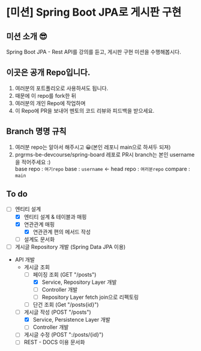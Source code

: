 # [미션] Spring Boot JPA로 게시판 구현

## 미션 소개 😎

Spring Boot JPA - Rest API를 강의를 듣고, 게시판 구현 미션을 수행해봅시다.

## 이곳은 공개 Repo입니다.

1. 여러분의 포트폴리오로 사용하셔도 됩니다.
2. 때문에 이 repo를 fork한 뒤
3. 여러분의 개인 Repo에 작업하며
4. 이 Repo에 PR을 보내어 멘토의 코드 리뷰와 피드백을 받으세요.

## Branch 명명 규칙

1. 여러분 repo는 알아서 해주시고 😀(본인 레포니 main으로 하셔두 되져)
2. prgrms-be-devcourse/spring-board 레포로 PR시 branch는 본인 username을 적어주세요 :)  
   base repo : `여기repo` base : `username` ← head repo : `여러분repo` compare : `main`


## To do 
- [ ] 엔티티 설계
  - [X] 엔티티 설계 & 테이블과 매핑
  - [X] 연관관계 매핑
    - [X] 연관관계 편의 메서드 작성
  - [ ] 설계도 문서화
- [ ] 게시글 Repository 개발 (Spring Data JPA 이용)
- API 개발
  - 게시글 조회
    - [ ] 페이징 조회 (GET "/posts")
      - [X] Service, Repository Layer 개발
      - [ ] Controller 개발
      - [ ] Repository Layer fetch join으로 리펙토링
    - [ ] 단건 조회 (Get "/posts{id}")
  - [ ] 게시글 작성 (POST "/posts")
    - [X] Service, Persistence Layer 개발
    - [ ] Controller 개발
  - [ ] 게시글 수정 (POST ":/posts/{id}")
  - [ ] REST - DOCS 이용 문서화